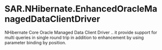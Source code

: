 # SAR.NHibernate.EnhancedOracleManagedDataClientDriver
NHibernate Core Oracle Managed Data Client Driver .. it provide support for multi queries in single round trip in addition to enhancement by using parameter binding by position.
